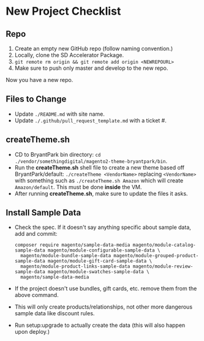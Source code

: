 # New Project Checklist

## Repo

1. Create an empty new GitHub repo (follow naming convention.)
2. Locally, clone the SD Accelerator Package.
3. `git remote rm origin && git remote add origin <NEWREPOURL>`
4. Make sure to push only master and develop to the new repo.

Now you have a new repo.

## Files to Change

- Update `./README.md` with site name.
- Update `./.github/pull_request_template.md` with a ticket #.

## createTheme.sh
- CD to BryantPark bin directory: `cd ./vendor/somethingdigital/magento2-theme-bryantpark/bin`.
- Run the **createTheme.sh** shell file to create a new theme based off BryantPark/default: `./createTheme <VendorName>` replacing `<VendorName>` with something such as `./createTheme.sh Amazon` which will create `Amazon/default`.  This must be done **inside** the VM.
- After running **createTheme.sh**, make sure to update the files it asks.

## Install Sample Data

 - Check the spec.  If it doesn't say anything specific about sample data, add and commit:
 
       composer require magento/sample-data-media magento/module-catalog-sample-data magento/module-configurable-sample-data \
         magento/module-bundle-sample-data magento/module-grouped-product-sample-data magento/module-gift-card-sample-data \
         magento/module-product-links-sample-data magento/module-review-sample-data magento/module-swatches-sample-data \
         magento/sample-data-media

 - If the project doesn't use bundles, gift cards, etc. remove them from the above command.
 - This will only create products/relationships, not other more dangerous sample data like discount rules.
 - Run setup:upgrade to actually create the data (this will also happen upon deploy.)
